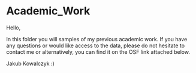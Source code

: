 # Academic_Work

Hello, 

In this folder you will samples of my previous academic work. 
If you have any questions or would like access to the data, please do not hesitate to contact me
or alternatively, you can find it on the OSF link attached below. 

Jakub Kowalczyk :) 
